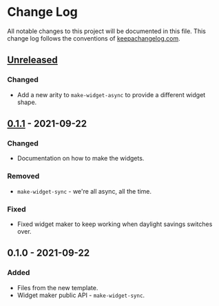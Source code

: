 # Change Log
All notable changes to this project will be documented in this file. This change log follows the conventions of [keepachangelog.com](http://keepachangelog.com/).

## [Unreleased]
### Changed
- Add a new arity to `make-widget-async` to provide a different widget shape.

## [0.1.1] - 2021-09-22
### Changed
- Documentation on how to make the widgets.

### Removed
- `make-widget-sync` - we're all async, all the time.

### Fixed
- Fixed widget maker to keep working when daylight savings switches over.

## 0.1.0 - 2021-09-22
### Added
- Files from the new template.
- Widget maker public API - `make-widget-sync`.

[Unreleased]: https://sourcehost.site/your-name/swagger/compare/0.1.1...HEAD
[0.1.1]: https://sourcehost.site/your-name/swagger/compare/0.1.0...0.1.1
